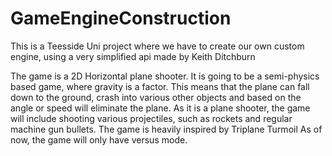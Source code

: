 # GameEngineConstruction
This is a Teesside Uni project where we have to create our own custom engine, using a very simplified api made by Keith Ditchburn

The game is a 2D Horizontal plane shooter. It is going to be a semi-physics based game, where gravity is a factor. This means that the plane can fall down to the ground, crash into various other objects and based on the angle or speed will eliminate the plane.
As it is a plane shooter, the game will include shooting various projectiles, such as rockets and regular machine gun bullets. The game is heavily inspired by Triplane Turmoil 
As of now, the game will only have versus mode.
